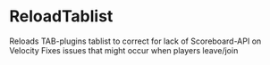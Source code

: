 # ReloadTablist

Reloads TAB-plugins tablist to correct for lack of Scoreboard-API on Velocity
Fixes issues that might occur when players leave/join
